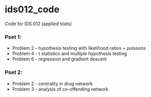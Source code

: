 # ids012_code
Code for IDS.012 (applied stats)

### Pset 1:
* Problem 2 - hypothesis testing with likelihood ratios + poissons
* Problem 4 - t statistics and multiple hypothesis testing
* Problem 6 - regression and gradient descent

### Pset 2:
* Problem 2 - centrality in drug network
* Problem 3 - analysis of co-offending network
